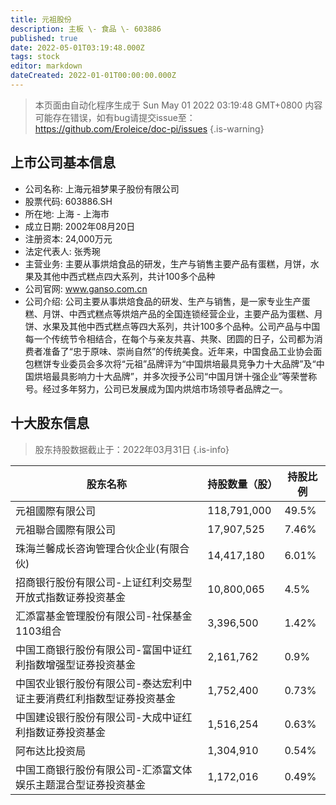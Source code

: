```yaml
---
title: 元祖股份
description: 主板 \- 食品 \- 603886
published: true
date: 2022-05-01T03:19:48.000Z
tags: stock
editor: markdown
dateCreated: 2022-01-01T00:00:00.000Z
---
```


> 本页面由自动化程序生成于 Sun May 01 2022 03:19:48 GMT+0800
> 内容可能存在错误，如有bug请提交issue至：https://github.com/Eroleice/doc-pi/issues
{.is-warning}

## 上市公司基本信息
- 公司名称: 上海元祖梦果子股份有限公司
- 股票代码: 603886.SH
- 所在地: 上海 - 上海市
- 成立日期: 2002年08月20日
- 注册资本: 24,000万元
- 法定代表人: 张秀琬
- 主营业务: 主要从事烘焙食品的研发，生产与销售主要产品有蛋糕，月饼，水果及其他中西式糕点四大系列，共计100多个品种
- 公司官网: www.ganso.com.cn
- 公司介绍: 公司主要从事烘焙食品的研发、生产与销售，是一家专业生产蛋糕、月饼、中西式糕点等烘焙产品的全国连锁经营企业，主要产品为蛋糕、月饼、水果及其他中西式糕点等四大系列，共计100多个品种。公司产品与中国每一个传统节令相结合，在每个与亲友共喜、共聚、团圆的日子，公司都为消费者准备了“忠于原味、崇尚自然”的传统美食。近年来，中国食品工业协会面包糕饼专业委员会多次将“元祖”品牌评为“中国烘培最具竞争力十大品牌”及“中国烘培最具影响力十大品牌”，并多次授予公司“中国月饼十强企业”等荣誉称号。经过多年努力，公司已发展成为国内烘焙市场领导者品牌之一。


## 十大股东信息
> 股东持股数据截止于：2022年03月31日
{.is-info}

| 股东名称 | 持股数量（股） | 持股比例 |
| --- | --- | --- |
| 元祖國際有限公司 | 118,791,000 | 49.5% |
| 元祖聯合國際有限公司 | 17,907,525 | 7.46% |
| 珠海兰馨成长咨询管理合伙企业(有限合伙) | 14,417,180 | 6.01% |
| 招商银行股份有限公司-上证红利交易型开放式指数证券投资基金 | 10,800,065 | 4.5% |
| 汇添富基金管理股份有限公司-社保基金1103组合 | 3,396,500 | 1.42% |
| 中国工商银行股份有限公司-富国中证红利指数增强型证券投资基金 | 2,161,762 | 0.9% |
| 中国农业银行股份有限公司-泰达宏利中证主要消费红利指数型证券投资基金 | 1,752,400 | 0.73% |
| 中国建设银行股份有限公司-大成中证红利指数证券投资基金 | 1,516,254 | 0.63% |
| 阿布达比投资局 | 1,304,910 | 0.54% |
| 中国工商银行股份有限公司-汇添富文体娱乐主题混合型证券投资基金 | 1,172,016 | 0.49% |




